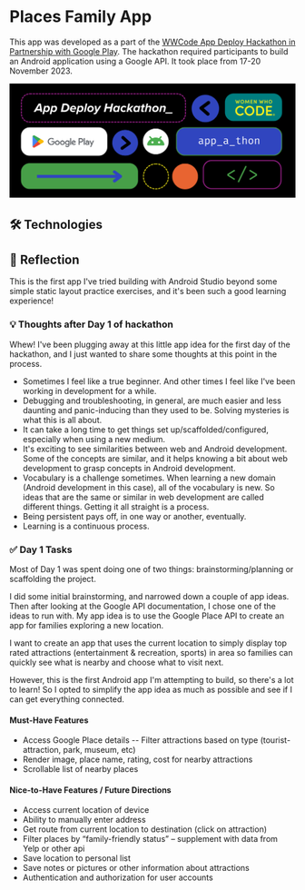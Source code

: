 # Places Family App

This app was developed as a part of the [WWCode App Deploy Hackathon in Partnership with Google Play](https://hopin.com/events/wwcode-app-deploy/registration). The hackathon required participants to build an Android application using a Google API. It took place from 17-20 November 2023.

<img src="./appathon img.png" alt="WWCode Android app-a-thon promotional image" width="600"/>

## 🛠️ Technologies

## 🤔 Reflection

This is the first app I've tried building with Android Studio beyond some simple static layout practice exercises, and it's been such a good learning experience!

### 💡 Thoughts after Day 1 of hackathon

Whew! I've been plugging away at this little app idea for the first day of the hackathon, and I just wanted to share some thoughts at this point in the process.

- Sometimes I feel like a true beginner. And other times I feel like I've been working in development for a while.
- Debugging and troubleshooting, in general, are much easier and less daunting and panic-inducing than they used to be. Solving mysteries is what this is all about.
- It can take a long time to get things set up/scaffolded/configured, especially when using a new medium.
- It's exciting to see similarities between web and Android development. Some of the concepts are similar, and it helps knowing a bit about web development to grasp concepts in Android development.
- Vocabulary is a challenge sometimes. When learning a new domain (Android development in this case), all of the vocabulary is new. So ideas that are the same or similar in web development are called different things. Getting it all straight is a process.
- Being persistent pays off, in one way or another, eventually.
- Learning is a continuous process.

### ✅ Day 1 Tasks

Most of Day 1 was spent doing one of two things: brainstorming/planning or scaffolding the project.

I did some initial brainstorming, and narrowed down a couple of app ideas. Then after looking at the Google API documentation, I chose one of the ideas to run with. My app idea is to use the Google Place API to create an app for families exploring a new location.

I want to create an app that uses the current location to simply display top rated attractions (entertainment & recreation, sports) in area so families can quickly see what is nearby and choose what to visit next.

However, this is the first Android app I'm attempting to build, so there's a lot to learn! So I opted to simplify the app idea as much as possible and see if I can get everything connected.

#### Must-Have Features

- Access Google Place details
  -- Filter attractions based on type (tourist-attraction, park, museum, etc)
- Render image, place name, rating, cost for nearby attractions
- Scrollable list of nearby places

#### Nice-to-Have Features / Future Directions

- Access current location of device
- Ability to manually enter address
- Get route from current location to destination (click on attraction)
- Filter places by “family-friendly status” – supplement with data from Yelp or other api
- Save location to personal list
- Save notes or pictures or other information about attractions
- Authentication and authorization for user accounts
